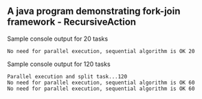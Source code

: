 ## A java program demonstrating fork-join framework - RecursiveAction

Sample console output for 20 tasks

```
No need for parallel execution, sequential algorithm is OK 20
```

Sample console output for 120 tasks

```
Parallel execution and split task...120
No need for parallel execution, sequential algorithm is OK 60
No need for parallel execution, sequential algorithm is OK 60
```
